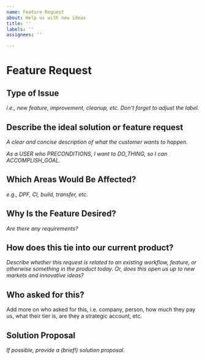 ```yaml
---
name: Feature Request
about: Help us with new ideas
title: ''
labels: ''
assignees: ''

---
```


# Feature Request

## Type of Issue
_i.e., new feature, improvement, cleanup, etc. Don't forget to adjust the label._

## Describe the ideal solution or feature request
_A clear and concise description of what the customer wants to happen._

_As a USER who PRECONDITIONS, I want to DO_THING, so I can ACCOMPLISH_GOAL._

## Which Areas Would Be Affected?
_e.g., DPF, CI, build, transfer, etc._

## Why Is the Feature Desired?
_Are there any requirements?_

## How does this tie into our current product?
_Describe whether this request is related to an existing workflow, feature, or otherwise something in the product today. Or, does this open us up to new markets and innovative ideas?_

## Who asked for this?
Add more on who asked for this, i.e. company, person, how much they pay us, what their tier is, are they a strategic account, etc.

## Solution Proposal
_If possible, provide a (brief!) solution proposal._
